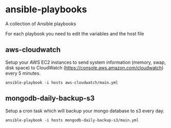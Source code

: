 # ansible-playbooks
A collection of Ansible playbooks

For each playbook you need to edit the variables and the host file

aws-cloudwatch
-------
Setup your AWS EC2 instances to send system information (memory, swap, disk space) to CloudWatch (https://console.aws.amazon.com/cloudwatch) every 5 minutes.
```
ansible-playbook -i hosts aws-cloudwatch/main.yml
```

mongodb-daily-backup-s3
-------
Setup a cron task which will backup your mongo database to s3 every day.
```
ansible-playbook -i hosts mongodb-daily-backup-s3/main.yml
```

